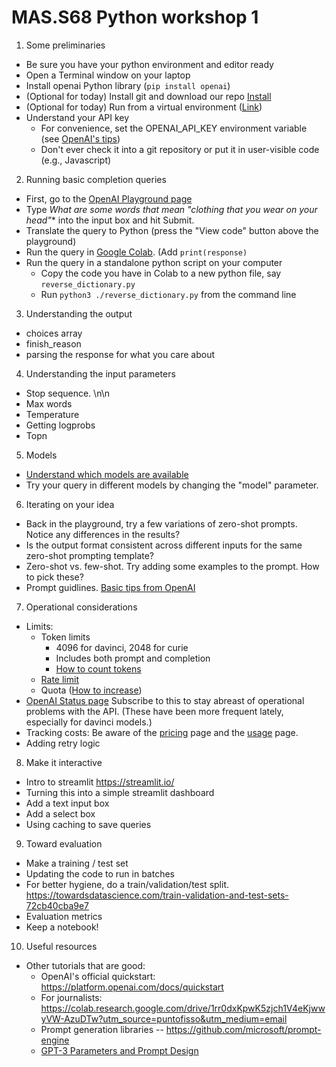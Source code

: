 
# MAS.S68 Python workshop 1

1.  Some preliminaries

- Be sure you have your python environment and editor ready
- Open a Terminal window on your laptop
- Install openai Python library  (``pip install openai``)
- (Optional for today)  Install git and download our repo  [Install](https://github.com/git-guides/install-git)
- (Optional for today)   Run from a virtual environment   ([Link](https://towardsdatascience.com/virtual-environments-104c62d48c54#:~:text=A%20virtual%20environment%20is%20a,a%20system%2Dwide%20Python))
- Understand your API key
  - For convenience, set the OPENAI_API_KEY environment variable (see [OpenAI's tips](https://help.openai.com/en/articles/5112595-best-practices-for-api-key-safety))
  - Don't ever check it into a git repository or put it in user-visible code (e.g., Javascript)

2.  Running basic completion queries

- First, go to the [OpenAI Playground page](https://platform.openai.com/playground)
- Type *What are some words that mean "clothing that you wear on your head"** into the input box and hit Submit.
- Translate the query to Python (press the "View code" button above the playground)
- Run the query in [Google Colab](https://colab.research.google.com/).   (Add ``print(response)``
- Run the query in a standalone python script on your computer
  - Copy the code you have in Colab to a new python file, say ``reverse_dictionary.py``
  - Run ``python3 ./reverse_dictionary.py`` from the command line

3.  Understanding the output
- choices array
- finish_reason
- parsing the response for what you care about

4.  Understanding the input parameters
- Stop sequence.   \n\n
- Max words
- Temperature
- Getting logprobs
- Topn

5.  Models
- [Understand which models are available](https://platform.openai.com/docs/models/gpt-3)
- Try your query in different models by changing the "model" parameter.

6.  Iterating on your idea
- Back in the playground, try a few variations of zero-shot prompts.  Notice any differences in the results?
- Is the output format consistent across different inputs for the same zero-shot prompting template?
- Zero-shot vs. few-shot.  Try adding some examples to the prompt.  How to pick these?
- Prompt guidlines.   [Basic tips from OpenAI](https://help.openai.com/en/articles/6654000-best-practices-for-prompt-engineering-with-openai-api)


7.  Operational considerations
- Limits:
  - Token limits
     - 4096 for davinci, 2048 for curie
     - Includes both prompt and completion
     - [How to count tokens](https://help.openai.com/en/articles/4936856-what-are-tokens-and-how-to-count-them)
  - [Rate limit](https://platform.openai.com/docs/guides/rate-limits)
  - Quota    ([How to increase](https://help.openai.com/en/articles/6643435-how-do-i-get-more-tokens-or-increase-my-monthly-usage-limits))
- [OpenAI Status page](https://status.openai.com/) Subscribe to this to stay abreast of operational problems with the API.  (These have been more frequent lately, especially for davinci models.)
- Tracking costs:  Be aware of the [pricing](https://openai.com/api/pricing/) page and the [usage](https://platform.openai.com/account/usage) page.
- Adding retry logic

8.   Make it interactive
- Intro to streamlit   https://streamlit.io/
- Turning this into a simple streamlit dashboard
- Add a text input box
- Add a select box
- Using caching to save queries

9. Toward evaluation
- Make a training / test set
- Updating the code to run in batches
- For better hygiene, do a train/validation/test split.  https://towardsdatascience.com/train-validation-and-test-sets-72cb40cba9e7
- Evaluation metrics
- Keep a notebook!

10.  Useful resources
- Other tutorials that are good:
   - OpenAI's official quickstart:  https://platform.openai.com/docs/quickstart
   - For journalists:  https://colab.research.google.com/drive/1rr0dxKpwK5zjch1V4eKjwwyVW-AzuDTw?utm_source=puntofisso&utm_medium=email
   - Prompt generation libraries -- https://github.com/microsoft/prompt-engine
   - [GPT-3 Parameters and Prompt Design](https://towardsdatascience.com/gpt-3-parameters-and-prompt-design-1a595dc5b405)

